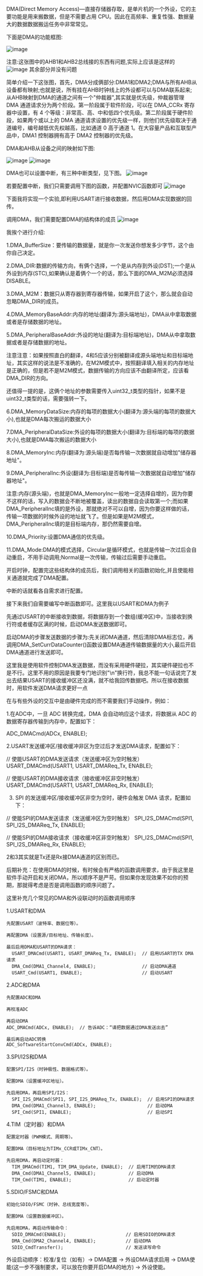 DMA(Direct Memory Access)—直接存储器存取，是单片机的一个外设，它的主要功能是用来搬数据，但是不需要占用 CPU。因此在高频率、重复性强、数据量大的数据数据搬运任务中非常常见。

下面是DMA的功能框图:

![image](https://github.com/user-attachments/assets/bad481a1-4fe8-4483-a91c-e2af89017c98)

注意:这张图中的AHB1和AHB2总线接的东西有问题,实际上应该是这样的
![image](https://github.com/user-attachments/assets/ec841840-151e-4df6-9f7f-2ad4ffc649c9)
其余部分并没有问题

简单介绍一下这张图，首先，DMA分成俩部分:DMA1和DMA2;DMA与所有AHB从设备都有映射;也就是说，所有挂在AHB时钟线上的外设都可以与DMA联系起来;从AHB映射到DMA的通道之间有一个"仲裁器",其实就是优先级，仲裁器管理 DMA 通道请求分为两个阶段。第一阶段属于软件阶段，可以在 DMA_CCRx 寄存器中设置，有 4 个等级：非常高、高、中和低四个优先级。第二阶段属于硬件阶段，如果两个或以上的 DMA 通道请求设置的优先级一样，则他们优先级取决于通道编号，编号越低优先权越高，比如通道 0 高于通道 1。在大容量产品和互联型产品中，DMA1 控制器拥有高于 DMA2 控制器的优先级。

DMA和AHB从设备之间的映射如下图:

![image](https://github.com/user-attachments/assets/30ba250f-be9a-4de0-849c-968996034e1f)
![image](https://github.com/user-attachments/assets/e1d52870-9102-4d97-bcb1-cf7620b168ce)

DMA也可以设置中断，有三种中断类型，见下图。
![image](https://github.com/user-attachments/assets/e4437200-12e6-455f-8c99-1664da0bf9c9)

若要配置中断，我们只需要调用下图的函数，并配置NVIC函数即可
![image](https://github.com/user-attachments/assets/ef1bccb3-1f75-43dc-817b-7797c552c6ce)

下面我将实现一个实验,即利用USART进行接收数据，然后用DMA实现数据的回传。

调用DMA，我们需要配置DMA的结构体的成员
![image](https://github.com/user-attachments/assets/ea908503-e91d-499a-88e7-3ffc77b887d0)

我挨个进行介绍:

1.DMA_BufferSize：要传输的数据量，就是你一次发送你想发多少字节，这个由你自己决定。

2.DMA_DIR:数据的传输方向，有俩个选择，一个是从内存到外设(DST);一个是从外设到内存(STC),如果确认是着俩个一个的话，那么下面的DMA_M2M必须选择DISABLE。

3.DMA_M2M：数据只从寄存器到寄存器传输，如果开启了这个，那么就会自动忽略DMA_DIR的成员。

4.DMA_MemoryBaseAddr:内存的地址(翻译为:源头端地址)，DMA从中拿取数据或者是存储数据的地址。

5.DMA_PeripheralBaseAddr:外设的地址(翻译为:目标端地址)，DMA从中拿取数据或者是存储数据的地址。

注意注意：如果按照直白的翻译，4和5应该分别被翻译成源头端地址和目标端地址，其实这样的说法是不准确的，在M2M模式中，按照翻译填入相关的内存地址是正确的，但是若不是M2M模式，数据传输的方向应该不由翻译所定，应该看DMA_DIR的方向。

还值得一提的是，这俩个地址的参数需要传入uint32_t类型的指针，如果不是uint32_t类型的话，需要强转一下。

6.DMA_MemoryDataSize:内存的每项的数据大小(翻译为:源头端的每项的数据大小),也就是DMA每次搬运的数据大小

7.DMA_PeripheralDataSize:外设的每项的数据大小(翻译为:目标端的每项的数据大小),也就是DMA每次搬运的数据大小

8.DMA_MemoryInc:内存(翻译为:源头端)是否每传输一次数据就自动增加"储存器地址"。

9.DMA_PeripheralInc:外设(翻译为:目标端)是否每传输一次数据就自动增加"储存器地址"。

注意:内存(源头端)，也就是DMA_MemoryInc一般地一定选择自增的，因为你要不这样的话，写入的数据会不断地被覆盖，读出的数据自会读取第一个;而如果DMA_PeripheralInc填的是外设，那就绝对不可以自增，因为你要这样做的话，传输一项数据的时候外设的地址就飞了。但是如果是M2M模式，DMA_PeripheralInc填的是目标端内存，那仍然需要自增。

10.DMA_Priority:设置DMA通信的优先级。

11.DMA_Mode:DMA的模式选择，Circular是循环模式，也就是传输一次过后会自动重启，不用手动调用;Normal是一次传输，传输过后需要手动重启。

开启时钟，配置完这些结构体的成员后，我们调用相关的函数初始化,并且使能相关通道就完成了DMA配置。

中断的话就看各自需求进行配置。

接下来我们自需要编写中断函数即可。这里我以USART和DMA为例子

先通过USART的中断接收到数据，将数据存到一个数组(缓冲区)中，当接收到换行符或者缓存区满的时候，启动DMA发送数据即可。

启动DMA的步骤发送数据的步骤为:先关闭DMA通道，然后清除DMA标志位，再调用DMA_SetCurrDataCounter()函数设置DMA通道传输数据量的大小,最后开启DMA通道进行发送即可。

  这里我是使用软件控制DMA发送数据，而没有采用硬件硬拉，其实硬件硬拉也不是不行。这里不用的原因是我要专门地识别"\n"换行符，我总不能一句话说完了发出去结果USART的接收缓冲区还没满，就不给我回传数据吧。所以在接收数据时，用软件发送DMA请求更好一点
  
  在与有些外设的交互中是由硬件完成的而不需要我们手动操作，例如：
  
  1.在ADC中，一旦 ADC 转换完成，DMA 会自动响应这个请求，将数据从 ADC 的数据寄存器传输到内存中，配置如下：

  ADC_DMACmd(ADCx, ENABLE);
  
  2.USART发送缓冲区/接收缓冲非区为空过后才发送DMA请求，配置如下：

  // 使能USART的DMA发送请求（发送缓冲区为空时触发）
  USART_DMACmd(USART1, USART_DMAReq_Tx, ENABLE);

  // 使能USART的DMA接收请求（接收缓冲区非空时触发）
  USART_DMACmd(USART1, USART_DMAReq_Rx, ENABLE);
  
  3. SPI 的发送缓冲区/接收缓冲区非空为空时，硬件会触发 DMA 请求，配置如下：

  // 使能SPI的DMA发送请求（发送缓冲区为空时触发）
  SPI_I2S_DMACmd(SPI1, SPI_I2S_DMAReq_Tx, ENABLE);

  // 使能SPI的DMA接收请求（接收缓冲区非空时触发）
  SPI_I2S_DMACmd(SPI1, SPI_I2S_DMAReq_Rx, ENABLE);

  2和3其实就是Tx还是Rx接DMA通道的区别而已。

  后期补充：在使用DMA的时候，有时候会有严格的函数调用要求，由于我这里是软件手动开启和关闭DMA，所以顺序不是严苛。但如果你发现效果不如你的预期，那就得考虑是否是调用函数的顺序问题了。

  这里补充几个常见的DMA和外设联动时的函数调用顺序

  1.USART和DMA
  
    先配置USART（波特率、数据位等）。
  
    再配置DMA（设置源/目标地址、传输长度）。
  
    最后启用DMA和USART的DMA请求：
      USART_DMACmd(USART1, USART_DMAReq_Tx, ENABLE);  // 启用USART的TX DMA请求
      DMA_Cmd(DMA1_Channel4, ENABLE);                 // 启动DMA通道 
      USART_Cmd(USART1, ENABLE);                      // 启动USART

  2.ADC和DMA
  
    先配置ADC和DMA
  
    再校准ADC
  
    再启动DMA
    ADC_DMACmd(ADCx, ENABLE);  // 告诉ADC：“请把数据通过DMA发送出去”
  
    最后再启动ADC转换
    ADC_SoftwareStartConvCmd(ADCx, ENABLE);

  3.SPI/I2S和DMA

    配置SPI/I2S（时钟极性、数据格式等）。
  
    配置DMA（设置缓冲区地址）。
  
    先启用DMA，再启用SPI/I2S：
      SPI_I2S_DMACmd(SPI1, SPI_I2S_DMAReq_Tx, ENABLE);  // 启用SPI的DMA请求
      DMA_Cmd(DMA1_Channel3, ENABLE);                   // 启动DMA
      SPI_Cmd(SPI1, ENABLE);                            // 启动SPI

  4.TIM（定时器）和DMA
  
    配置定时器（PWM模式、周期等）。
  
    配置DMA（目标地址为TIMx_CCR或TIMx_CNT）。
    
    先启用DMA，再启动定时器：
      TIM_DMACmd(TIM1, TIM_DMA_Update, ENABLE);  // 启用TIM的DMA请求
      DMA_Cmd(DMA1_Channel5, ENABLE);            // 启动DMA
      TIM_Cmd(TIM1, ENABLE);                     // 启动定时器

  5.SDIO/FSMC和DMA

    初始化SDIO/FSMC（时钟、总线宽度等）。
  
    配置DMA（设置数据缓冲区）。
    
    先启用DMA，再启动传输命令：
      SDIO_DMACmd(ENABLE);                      // 启用SDIO的DMA请求
      DMA_Cmd(DMA2_Channel4, ENABLE);           // 启动DMA
      SDIO_CmdTransfer();                       // 发送读写命令


  外设启动顺序：校准/复位（如有）→ DMA配置 → 外设DMA请求启用 → DMA使能(这一步不强制要求，可以放在你要开启DMA的地方) → 外设使能。
